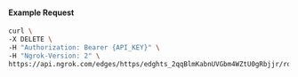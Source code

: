 <!-- Code generated for API Clients. DO NOT EDIT. -->

#### Example Request

```bash
curl \
-X DELETE \
-H "Authorization: Bearer {API_KEY}" \
-H "Ngrok-Version: 2" \
https://api.ngrok.com/edges/https/edghts_2qqBlmKabnUVGbm4WZtU0gRbjjr/routes/edghtsrt_2qqBlhR8WfcI0YRedqaj6oiDR9f/user_agent_filter
```
